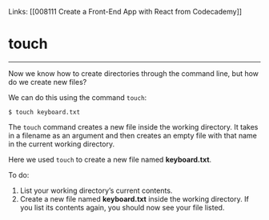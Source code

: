 Links:  [[008111 Create a Front-End App with React from Codecademy]]
# touch
---
Now we know how to create directories through the command line, but how do we create new files?

We can do this using the command `touch`:

```
$ touch keyboard.txt
```

The `touch` command creates a new file inside the working directory. It takes in a filename as an argument and then creates an empty file with that name in the current working directory.

Here we used `touch` to create a new file named **keyboard.txt**.

To do:
1. List your working directory’s current contents.
2. Create a new file named **keyboard.txt** inside the working directory. If you list its contents again, you should now see your file listed.